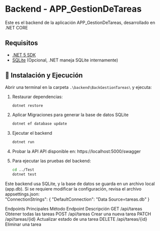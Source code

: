 # Backend - APP_GestionDeTareas

Este es el backend de la aplicación APP_GestionDeTareas, desarrollado en .NET CORE 

## Requisitos
- [.NET 5 SDK](https://dotnet.microsoft.com/download/dotnet/5.0)
- [SQLite](https://www.sqlite.org/download.html) (Opcional, .NET maneja SQLite internamente)

## 🔧 Instalación y Ejecución

Abrir una terminal en la carpeta `.\backend\BackGestionTareas\` y ejecuta:
1. Restaurar dependencias:
	```bash
   dotnet restore
   ```
   
2. Aplicar Migraciones para generar la base de datos SQLite  
   	```bash
   dotnet ef database update
   ```
   
3. Ejecutar el backend   
   	```bash
   dotnet run
   ```
   
4. Probar la API
	API disponible en: https://localhost:5000/swagger

5. Para ejecutar las pruebas del backend:
	```bash
	cd ../Test
	dotnet test
	```

Este backend usa SQLite, y la base de datos se guarda en un archivo local (app.db).
Si se requiere modificar la configuración, revisa el archivo appsettings.json:	
"ConnectionStrings": {
    "DefaultConnection": "Data Source=tareas.db"
  }

	
Endpoints Principales
Método	Endpoint			Descripción
GET		/api/tareas			Obtener todas las tareas
POST	/api/tareas			Crear una nueva tarea
PATCH	/api/tareas/{id}	Actualizar estado de una tarea
DELETE	/api/tareas/{id}	Eliminar una tarea